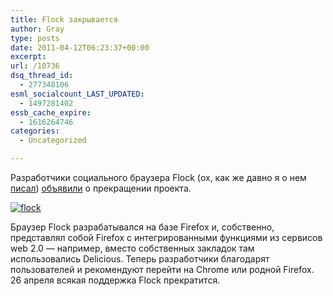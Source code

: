 ```yaml
---
title: Flock закрывается
author: Gray
type: posts
date: 2011-04-12T06:23:37+00:00
excerpt:
url: /10736
dsq_thread_id:
  - 277348106
esml_socialcount_LAST_UPDATED:
  - 1497281402
essb_cache_expire:
  - 1616264746
categories:
  - Uncategorized

---
```








Разработчики социального браузера Flock (ох, как же давно я о нем [писал][1]) [объявили][2] о прекращении проекта.

<div class="thumbnail">
  <a href="https://skitch.com/gray/r3ie9/flock"><img style="max-width: 638px;" src="https://i1.wp.com/img.skitch.com/20110412-bdq8cmmx2ikxb77nad683wpxgx.medium.jpg?w=740&#038;ssl=1" alt="flock" data-recalc-dims="1" /></a>


Браузер Flock разрабатывался на базе Firefox и, собственно, представлял собой Firefox с интегрированными функциями из сервисов web 2.0 — например, вместо собственных закладок там использовались Delicious. Теперь разработчики благодарят пользователей и рекомендуют перейти на Chrome или родной Firefox. 26 апреля всякая поддержка Flock прекратится.

 [1]: http://www.searchengines.ru/blog/archives/006463.html
 [2]: http://www.flock.com/